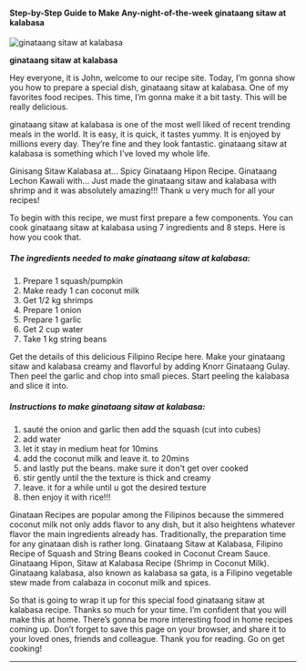             

#### Step-by-Step Guide to Make Any-night-of-the-week ginataang sitaw at kalabasa

![ginataang sitaw at kalabasa](https://img-global.cpcdn.com/recipes/5067181771456512/751x532cq70/ginataang-sitaw-at-kalabasa-recipe-main-photo.jpg)

**ginataang sitaw at kalabasa**

Hey everyone, it is John, welcome to our recipe site. Today, I’m gonna show you how to prepare a special dish, ginataang sitaw at kalabasa. One of my favorites food recipes. This time, I’m gonna make it a bit tasty. This will be really delicious.

ginataang sitaw at kalabasa is one of the most well liked of recent trending meals in the world. It is easy, it is quick, it tastes yummy. It is enjoyed by millions every day. They’re fine and they look fantastic. ginataang sitaw at kalabasa is something which I’ve loved my whole life.

Ginisang Sitaw Kalabasa at… Spicy Ginataang Hipon Recipe. Ginataang Lechon Kawali with… Just made the ginataang sitaw and kalabasa with shrimp and it was absolutely amazing!!! Thank u very much for all your recipes!

To begin with this recipe, we must first prepare a few components. You can cook ginataang sitaw at kalabasa using 7 ingredients and 8 steps. Here is how you cook that.

##### The ingredients needed to make ginataang sitaw at kalabasa:

1.  Prepare 1 squash/pumpkin
2.  Make ready 1 can coconut milk
3.  Get 1/2 kg shrimps
4.  Prepare 1 onion
5.  Prepare 1 garlic
6.  Get 2 cup water
7.  Take 1 kg string beans

Get the details of this delicious Filipino Recipe here. Make your ginataang sitaw and kalabasa creamy and flavorful by adding Knorr Ginataang Gulay. Then peel the garlic and chop into small pieces. Start peeling the kalabasa and slice it into.

##### Instructions to make ginataang sitaw at kalabasa:

1.  sauté the onion and garlic then add the squash (cut into cubes)
2.  add water
3.  let it stay in medium heat for 10mins
4.  add the coconut milk and leave it. to 20mins
5.  and lastly put the beans. make sure it don't get over cooked
6.  stir gently until the the texture is thick and creamy
7.  leave. it for a while until u got the desired texture
8.  then enjoy it with rice!!!

Ginataan Recipes are popular among the Filipinos because the simmered coconut milk not only adds flavor to any dish, but it also heightens whatever flavor the main ingredients already has. Traditionally, the preparation time for any ginataan dish is rather long. Ginataang Sitaw at Kalabasa, Filipino Recipe of Squash and String Beans cooked in Coconut Cream Sauce. Ginataang Hipon, Sitaw at Kalabasa Recipe (Shrimp in Coconut Milk). Ginataang kalabasa, also known as kalabasa sa gata, is a Filipino vegetable stew made from calabaza in coconut milk and spices.

So that is going to wrap it up for this special food ginataang sitaw at kalabasa recipe. Thanks so much for your time. I’m confident that you will make this at home. There’s gonna be more interesting food in home recipes coming up. Don’t forget to save this page on your browser, and share it to your loved ones, friends and colleague. Thank you for reading. Go on get cooking!

* * *